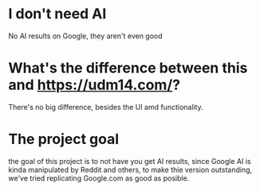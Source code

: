 # I don't need AI
No AI results on Google, they aren't even good

# What's the difference between this and https://udm14.com/?
There's no big difference, besides the UI amd functionality.

# The project goal
the goal of this project is to not have you get AI results, since Google AI is kinda manipulated by Reddit and others, to make thie version outstanding, we've tried replicating Google.com as good as posible.
